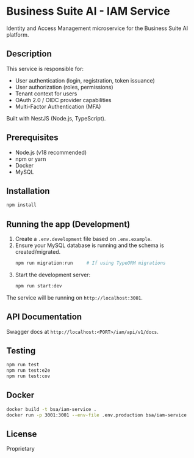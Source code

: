 # Business Suite AI - IAM Service

Identity and Access Management microservice for the Business Suite AI platform.

## Description

This service is responsible for:
- User authentication (login, registration, token issuance)
- User authorization (roles, permissions)
- Tenant context for users
- OAuth 2.0 / OIDC provider capabilities
- Multi-Factor Authentication (MFA)

Built with NestJS (Node.js, TypeScript).

## Prerequisites

- Node.js (v18 recommended)
- npm or yarn
- Docker
- MySQL

## Installation

```bash
npm install
```

## Running the app (Development)

1. Create a `.env.development` file based on `.env.example`.
2. Ensure your MySQL database is running and the schema is created/migrated.
   ```bash
   npm run migration:run     # If using TypeORM migrations
   ```
3. Start the development server:
   ```bash
   npm run start:dev
   ```

The service will be running on `http://localhost:3001`.

## API Documentation

Swagger docs at `http://localhost:<PORT>/iam/api/v1/docs`.

## Testing

```bash
npm run test
npm run test:e2e
npm run test:cov
```

## Docker

```bash
docker build -t bsa/iam-service .
docker run -p 3001:3001 --env-file .env.production bsa/iam-service
```

## License

Proprietary
